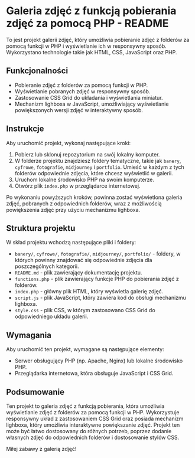 # Galeria zdjęć z funkcją pobierania zdjęć za pomocą PHP - README

To jest projekt galerii zdjęć, który umożliwia pobieranie zdjęć z folderów za pomocą funkcji w PHP i wyświetlanie ich w responsywny sposób. Wykorzystano technologie takie jak HTML, CSS, JavaScript oraz PHP.

## Funkcjonalności

- Pobieranie zdjęć z folderów za pomocą funkcji w PHP.
- Wyświetlanie pobranych zdjęć w responsywny sposób.
- Zastosowanie CSS Grid do układania i wyświetlania miniatur.
- Mechanizm lighboxa w JavaScript, umożliwiający wyświetlanie powiększonych wersji zdjęć w interaktywny sposób.

## Instrukcje

Aby uruchomić projekt, wykonaj następujące kroki:

1. Pobierz lub sklonuj repozytorium na swój lokalny komputer.
2. W folderze projektu znajdziesz foldery tematyczne, takie jak `banery`, `cyfrowe`, `fotografie`, `midjourney` i `portfolio`. Umieść w każdym z tych folderów odpowiednie zdjęcia, które chcesz wyświetlić w galerii.
3. Uruchom lokalne środowisko PHP na swoim komputerze.
4. Otwórz plik `index.php` w przeglądarce internetowej.

Po wykonaniu powyższych kroków, powinna zostać wyświetlona galeria zdjęć, pobranych z odpowiednich folderów, wraz z możliwością powiększenia zdjęć przy użyciu mechanizmu lighboxa.

## Struktura projektu

W skład projektu wchodzą następujące pliki i foldery:

- `banery/`, `cyfrowe/`, `fotografie/`, `midjourney/`, `portfolio/` - foldery, w których powinny znajdować się odpowiednie zdjęcia dla poszczególnych kategorii.
- `README.md` - plik zawierający dokumentację projektu.
- `functions.php` - plik zawierający funkcje PHP do pobierania zdjęć z folderów.
- `index.php` - główny plik HTML, który wyświetla galerię zdjęć.
- `script.js` - plik JavaScript, który zawiera kod do obsługi mechanizmu lighboxa.
- `style.css` - plik CSS, w którym zastosowano CSS Grid do odpowiedniego układu galerii.

## Wymagania

Aby uruchomić ten projekt, wymagane są następujące elementy:

- Serwer obsługujący PHP (np. Apache, Nginx) lub lokalne środowisko PHP.
- Przeglądarka internetowa, która obsługuje JavaScript i CSS Grid.

## Podsumowanie

Ten projekt to galeria zdjęć z funkcją pobierania, która umożliwia wyświetlanie zdjęć z folderów za pomocą funkcji w PHP. Wykorzystuje responsywny układ z zastosowaniem CSS Grid oraz posiada mechanizm lighboxa, który umożliwia interaktywne powiększanie zdjęć. Projekt ten może być łatwo dostosowany do różnych potrzeb, poprzez dodanie własnych zdjęć do odpowiednich folderów i dostosowanie stylów CSS.

Miłej zabawy z galerią zdjęć!

